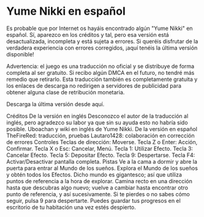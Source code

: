 # Yume Nikki en español

Es probable que por Internet os hayáis encontrado algún "Yume Nikki" en español. Sí, aparezco en los créditos y tal, pero esa versión está desactualizada, incompleta y está sujeta a errores. Si queréis disfrutar de la verdadera experiencia con errores corregidos, ¡aquí tenéis la última versión disponible!

Advertencia: el juego es una traducción no oficial y se distribuye de forma completa al ser gratuito. Si recibo algún DMCA en el futuro, no tendré más remedio que retirarlo. Esta traducción también es completamente gratuita y los enlaces de descarga no redirigen a servidores de publicidad para obtener alguna clase de retribución monetaria.

Descarga la última versión desde aquí.

Créditos
De la versión en inglés
Desconozco el autor de la traducción al inglés, pero agradezco su labor ya que sin su ayuda esto no habría sido posible.
Uboachan y wiki en inglés de Yume Nikki.
De la versión en español
TheFireRed: traducción, pruebas
Lautaro1428: colaboración en corrección de errores
Controles
Teclas de dirección: Moverse.
Tecla Z o Enter: Acción, Confirmar.
Tecla X o Esc: Cancelar, Menú.
Tecla 1: Utilizar Efecto.
Tecla 3: Cancelar Efecto.
Tecla 5: Depositar Efecto.
Tecla 9: Despertarse.
Tecla F4: Activar/Desactivar pantalla completa.
Pistas
Ve a la cama a dormir y abre la puerta para entrar al Mundo de los sueños.
Explora el Mundo de los sueños y obtén todos los Efectos.
Dicho mundo es gigantesco; así que utiliza puntos de referencia a la hora de explorar. Camina recto en una dirección hasta que descubras algo nuevo; vuelve a cambiar hasta encontrar otro punto de referencia, y así sucesivamente.
Si te pierdes o no sabes cómo seguir, pulsa 9 para despertarte.
Puedes guardar tus progresos en el escritorio de tu habitación una vez estés despierto.
